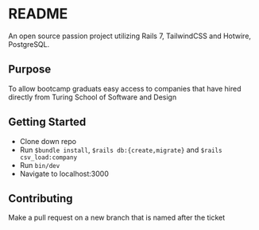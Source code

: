 # README
An open source passion project utilizing Rails 7, TailwindCSS and Hotwire, PostgreSQL.

## Purpose

To allow bootcamp graduats easy access to companies that have hired directly from Turing School of Software and Design

## Getting Started

- Clone down repo
- Run ```$bundle install```, ```$rails db:{create,migrate}``` and ```$rails csv_load:company```
- Run ```bin/dev```
- Navigate to localhost:3000

## Contributing

Make a pull request on a new branch that is named after the ticket
